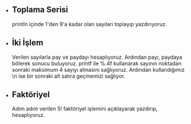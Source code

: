 * Toplama Serisi
  -
  println içinde 1'den 9'a kadar olan sayıları toplayıp yazdırıyoruz.

* İki İşlem
  -
  Verilen sayılarla pay ve paydayı hesaplıyoruz. Ardından payı, paydaya bölerek sonucu buluyoruz.
  printf ile %.4f kullanarak sayının noktadan sonraki maksimum 4 sayıyı almasını sağlıyoruz. Ardından kullandığımız \n ise bir sonraki alt satıra geçmemizi sağlıyor.

* Faktöriyel
  -
  Adım adım verilen 5! faktöriyel işlemini açıklayarak yazdırıp, hesaplıyoruz.
